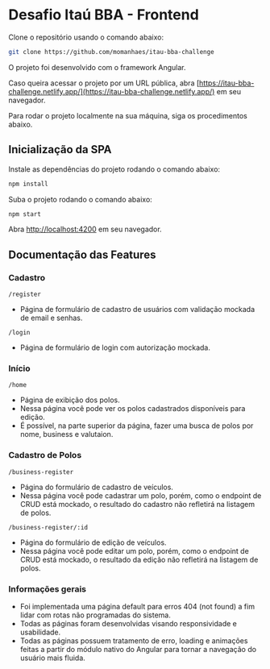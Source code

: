# Desafio Itaú BBA - Frontend

Clone o repositório usando o comando abaixo:

```sh
git clone https://github.com/momanhaes/itau-bba-challenge
```

O projeto foi desenvolvido com o framework Angular.

Caso queira acessar o projeto por um URL pública, abra [https://itau-bba-challenge.netlify.app/](https://itau-bba-challenge.netlify.app/) em seu navegador.

Para rodar o projeto localmente na sua máquina, siga os procedimentos abaixo.

## Inicialização da SPA

Instale as dependências do projeto rodando o comando abaixo:

```sh
npm install
```

Suba o projeto rodando o comando abaixo:

```sh
npm start
```

Abra [http://localhost:4200](http://localhost:4200) em seu navegador.

## Documentação das Features

### Cadastro

`/register`

* Página de formulário de cadastro de usuários com validação mockada de email e senhas.

`/login`

* Página de formulário de login com autorização mockada.

### Início

`/home`

* Página de exibição dos polos. 
* Nessa página você pode ver os polos cadastrados disponíveis para edição.
* É possível, na parte superior da página, fazer uma busca de polos por nome, business e valutaion.

### Cadastro de Polos

`/business-register`

* Página do formulário de cadastro de veículos.
* Nessa página você pode cadastrar um polo, porém, como o endpoint de CRUD está mockado, o resultado do cadastro não refletirá na listagem de polos.
  
`/business-register/:id`

* Página do formulário de edição de veículos.
* Nessa página você pode editar um polo, porém, como o endpoint de CRUD está mockado, o resultado da edição não refletirá na listagem de polos.

### Informações gerais

* Foi implementada uma página default para erros 404 (not found) a fim lidar com rotas não programadas do sistema.
* Todas as páginas foram desenvolvidas visando responsividade e usabilidade.
* Todas as páginas possuem tratamento de erro, loading e animações feitas a partir do módulo nativo do Angular para tornar a navegação do usuário mais fluida.
